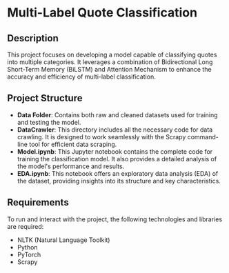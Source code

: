 # Multi-Label Quote Classification

## Description

This project focuses on developing a model capable of classifying quotes into multiple categories. It leverages a combination of Bidirectional Long Short-Term Memory (BiLSTM) and Attention Mechanism to enhance the accuracy and efficiency of multi-label classification.

## Project Structure

- **Data Folder**: Contains both raw and cleaned datasets used for training and testing the model.
- **DataCrawler**: This directory includes all the necessary code for data crawling. It is designed to work seamlessly with the Scrapy command-line tool for efficient data scraping.
- **Model.ipynb**: This Jupyter notebook contains the complete code for training the classification model. It also provides a detailed analysis of the model's performance and results.
- **EDA.ipynb**: This notebook offers an exploratory data analysis (EDA) of the dataset, providing insights into its structure and key characteristics.

## Requirements

To run and interact with the project, the following technologies and libraries are required:
- NLTK (Natural Language Toolkit)
- Python
- PyTorch
- Scrapy

